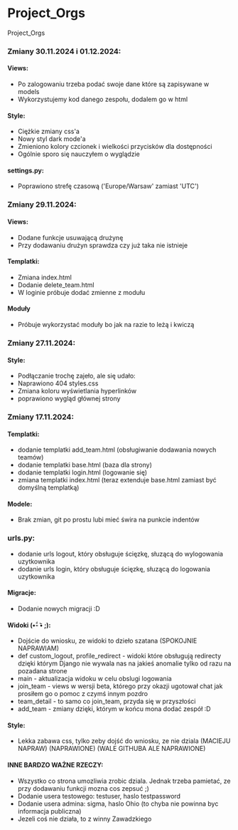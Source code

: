 # Project_Orgs
Project_Orgs
### Zmiany 30.11.2024 i  01.12.2024:

#### Views:
* Po zalogowaniu trzeba podać swoje dane które są zapisywane w models
* Wykorzystujemy kod danego zespołu, dodalem go w html

#### Style:
* Ciężkie zmiany css'a
* Nowy styl dark mode'a
* Zmieniono kolory czcionek i wielkości przycisków dla dostępności
* Ogólnie sporo się nauczyłem o wyglądzie

#### settings.py:
* Poprawiono strefę czasową ('Europe/Warsaw' zamiast 'UTC')

### Zmiany 29.11.2024:

#### Views:
* Dodane funkcje usuwającą drużynę
* Przy dodawaniu drużyn sprawdza czy już taka nie istnieje

#### Templatki:
* Zmiana index.html
* Dodanie delete_team.html
* W loginie próbuje dodać zmienne z modułu

#### Moduły
* Próbuje wykorzystać moduły bo jak na razie to leżą i kwiczą


### Zmiany 27.11.2024:

#### Style:
* Podłączanie trochę zajeło, ale się udało:
* Naprawiono 404 styles.css
* Zmiana koloru wyświetlania hyperlinków
* poprawiono wygląd głównej strony

### Zmiany 17.11.2024:

#### Templatki:

* dodanie templatki add_team.html (obsługiwanie dodawania nowych teamów)
* dodanie templatki base.html (baza dla strony)
* dodanie templatki login.html (logowanie się)
* zmiana templatki index.html (teraz extenduje base.html zamiast być domyślną templatką)

#### Modele:

* Brak zmian, git po prostu lubi mieć świra na punkcie indentów

### urls.py:

* dodanie urls logout, który obsługuje ścięzkę, słuzącą do wylogowania uzytkownika
* dodanie urls login, który obsługuje ścięzkę, słuzącą do logowania uzytkownika

#### Migracje:

* Dodanie nowych migracji :D

#### Widoki (•᷄- •᷅ ;): 

* Dojście do wniosku, ze widoki to dzieło szatana (SPOKOJNIE NAPRAWIAM)
* def custom_logout, profile_redirect - widoki które obsługują redirecty dzięki którym Django nie wywala nas na jakieś anomalie tylko od razu na pozadana strone
* main - aktualizacja widoku w celu obslugi logowania
* join_team - views w wersji beta, którego przy okazji ugotował chat jak prosiłem go o pomoc z czymś innym pozdro
* team_detail - to samo co join_team, przyda się w przyszłości
* add_team - zmiany dzięki, którym w końcu mona dodać zespół :D

#### Style:
* Lekka zabawa css, tylko zeby dojść do wniosku, ze nie dziala (MACIEJU NAPRAW) (NAPRAWIONE) (WALE GITHUBA ALE NAPRAWIONE)


#### INNE BARDZO WAŻNE RZECZY:

* Wszystko co strona umozliwia zrobic dziala. Jednak trzeba pamietać, ze przy dodawaniu funkcji mozna cos zepsuć ;)
* Dodanie usera testowego: testuser, haslo testpassword
* Dodanie usera admina: sigma, haslo Ohio (to chyba nie powinna byc informacja publiczna)
* Jezeli coś nie działa, to z winny Zawadzkiego
